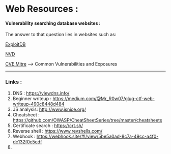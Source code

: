 # Web Resources : 

#### Vulnerability searching database websites : 

The answer to that question lies in websites such as:

[ExploitDB](https://www.exploit-db.com/)

[NVD](https://nvd.nist.gov/vuln/search)

[CVE Mitre](https://cve.mitre.org/)  --> Common Vulnerabilities and Exposures

---

### Links : 

1. DNS : https://viewdns.info/  
2. Beginner writeup : https://medium.com/@Mr_R0w07/glug-ctf-web-writeup-490c8448d484
3. JS analysis: http://www.jsnice.org/
4. Cheatsheet : https://github.com/OWASP/CheatSheetSeries/tree/master/cheatsheets  
5. Certificate search : https://crt.sh/  
6. Reverse shell : https://www.revshells.com/
7. Webhook : https://webhook.site/#!/view/5be5a0ad-8c7a-49cc-a4f0-dc132f0c5cdf
8. 




